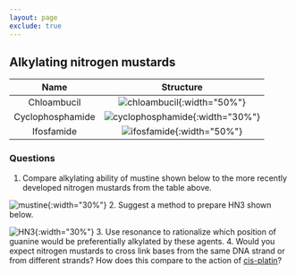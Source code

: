```yaml
---
layout: page
exclude: true
---
```

## Alkylating nitrogen mustards

| Name | Structure |
| :---: | :---: |
| Chloambucil | ![chloambucil](https://upload.wikimedia.org/wikipedia/commons/thumb/2/2c/Chlorambucil.svg/1280px-Chlorambucil.svg.png){:width="50%"} |
| Cyclophosphamide | ![cyclophosphamide](https://upload.wikimedia.org/wikipedia/commons/thumb/5/5c/Cyclophosphamide.svg/800px-Cyclophosphamide.svg.png){:width="30%"} |
| Ifosfamide | ![ifosfamide](https://upload.wikimedia.org/wikipedia/commons/thumb/3/3e/%28R%2CS%29-ifosfamide.svg/1024px-%28R%2CS%29-ifosfamide.svg.png){:width="50%"} |

### Questions
1. Compare alkylating ability of mustine shown below to the more recently developed nitrogen mustards from the table above.

![mustine](https://upload.wikimedia.org/wikipedia/commons/thumb/b/bb/Chlormethine.svg/1280px-Chlormethine.svg.png){:width="30%"}
2. Suggest a method to prepare HN3 shown below.

![HN3](https://upload.wikimedia.org/wikipedia/commons/thumb/a/ae/Trichlormethine.svg/1024px-Trichlormethine.svg.png){:width="30%"}
3. Use resonance to rationalize which position of guanine would be preferentially alkylated by these agents.
4. Would you expect nitrogen mustards to cross link bases from the same DNA strand or from different strands? How does this compare to the action of [cis-platin](Cis-platin)?
